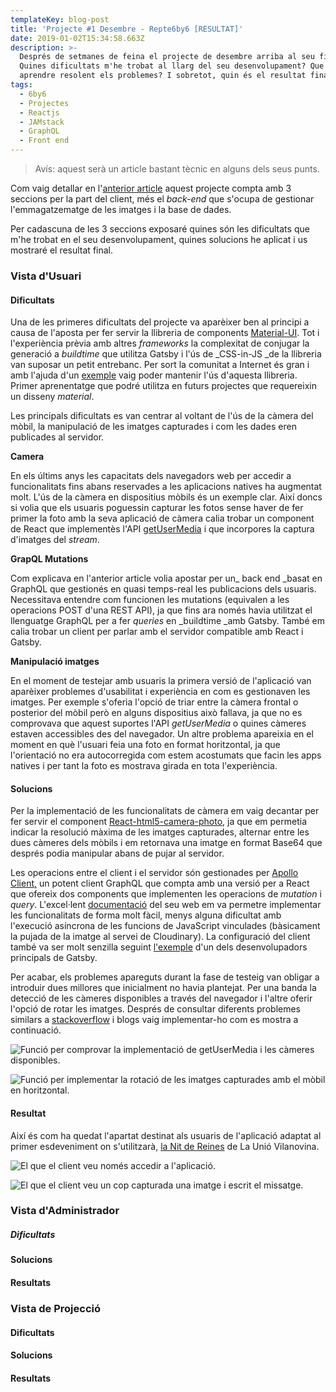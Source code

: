 ```yaml
---
templateKey: blog-post
title: 'Projecte #1 Desembre - Repte6by6 [RESULTAT]'
date: 2019-01-02T15:34:58.663Z
description: >-
  Després de setmanes de feina el projecte de desembre arriba al seu final.
  Quines dificultats m'he trobat al llarg del seu desenvolupament? Que he pogut
  aprendre resolent els problemes? I sobretot, quin és el resultat final?
tags:
  - 6by6
  - Projectes
  - Reactjs
  - JAMstack
  - GraphQL
  - Front end
---
```

> Avís: aquest serà un article bastant tècnic en alguns dels seus punts.

Com vaig detallar en l'[anterior article](blog/2018-12-12-projecte-1-desembre-repte6by6/) aquest projecte compta amb 3 seccions per la part del client, més el _back-end_ que s'ocupa de gestionar l'emmagatzematge de les imatges i la base de dades.

Per cadascuna de les 3 seccions exposaré quines són les dificultats que m'he trobat en el seu desenvolupament, quines solucions he aplicat i us mostraré el resultat final.

### Vista d'Usuari

#### Dificultats

Una de les primeres dificultats del projecte va aparèixer ben al principi a causa de l'aposta per fer servir la llibreria de components [Material-UI](https://material-ui.com/). Tot i l'experiència prèvia amb altres _frameworks_ la complexitat de conjugar la generació a _buildtime_ que utilitza Gatsby i l'ús de _CSS-in-JS _de la llibreria van suposar un petit entrebanc. Per sort la comunitat a Internet és gran i amb l'ajuda d'un [exemple](https://github.com/mui-org/material-ui/tree/master/examples/gatsby) vaig poder mantenir l'ús d'aquesta llibreria. Primer aprenentatge que podré utilitza en futurs projectes que requereixin un disseny _material_.

Les principals dificultats es van centrar al voltant de l'ús de la càmera del mòbil, la manipulació de les imatges capturades i com les dades eren publicades al servidor.

**Camera**

En els últims anys les capacitats dels navegadors web per accedir a funcionalitats fins abans reservades a les aplicacions natives ha augmentat molt. L'ús de la càmera en dispositius mòbils és un exemple clar. Així doncs si volia que els usuaris poguessin capturar les fotos sense haver de fer primer la foto amb la seva aplicació de càmera calia trobar un component de React que implementès l'API [getUserMedia](https://developer.mozilla.org/en-US/docs/Web/API/MediaDevices/getUserMedia) i que incorpores la captura d'imatges del _stream_.

**GrapQL Mutations**

Com explicava en l'anterior article volia apostar per un_ back end _basat en GraphQL que gestionés en quasi temps-real les publicacions dels usuaris. Necessitava entendre com funcionen les mutations (equivalen a les operacions POST d'una REST API), ja que fins ara només havia utilitzat el llenguatge GraphQL per a fer _queries_ en _buildtime _amb Gatsby. També em calia trobar un client per parlar amb el servidor compatible amb React i Gatsby.

**Manipulació imatges**

En el moment de testejar amb usuaris la primera versió de l'aplicació van aparèixer problemes d'usabilitat i experiència en com es gestionaven les imatges. Per exemple s'oferia l'opció de triar entre la càmera frontal o posterior del mòbil però en alguns dispositius això fallava, ja que no es comprovava que aquest suportes l'API _getUserMedia_ o quines càmeres estaven accessibles des del navegador. Un altre problema apareixia en el moment en què l'usuari feia una foto en format horitzontal, ja que l'orientació no era autocorregida com estem acostumats que facin les apps natives i per tant la foto es mostrava girada en tota l'experiència.

#### Solucions

Per la implementació de les funcionalitats de càmera em vaig decantar per fer servir el component [React-html5-camera-photo](https://www.npmjs.com/package/react-html5-camera-photo), ja que em permetia indicar la resolució màxima de les imatges capturades, alternar entre les dues càmeres dels mòbils i em retornava una imatge en format Base64 que després podia manipular abans de pujar al servidor.

Les operacions entre el client i el servidor són gestionades per [Apollo Client,](https://www.apollographql.com/docs/react/) un potent client GraphQL que compta amb una versió per a React que ofereix dos components que implementen les operacions de _mutation_ i _query_. L'excel·lent [documentació](https://www.apollographql.com/docs/react/api/react-apollo.html) del seu web em va permetre implementar les funcionalitats de forma molt fàcil, menys alguna dificultat amb l'execució asíncrona de les funcions de JavaScript vinculades (bàsicament la pujada de la imatge al servei de Cloudinary). La configuració del client també va ser molt senzilla seguint [l'exemple](https://github.com/jlengstorf/gatsby-with-apollo) d'un dels desenvolupadors principals de Gatsby.

Per acabar, els problemes apareguts durant la fase de testeig van obligar a introduir dues millores que inicialment no havia plantejat. Per una banda la detecció de les càmeres disponibles a través del navegador i l'altre oferir l'opció de rotar les imatges. Després de consultar diferents problemes similars a [stackoverflow](https://stackoverflow.com/) i blogs vaig implementar-ho com es mostra a continuació.

![Funció per comprovar la implementació de getUserMedia i les càmeres disponibles.](/img/getusermedia.png)

![Funció per implementar la rotació de les imatges capturades amb el mòbil en horitzontal.](/img/rotateimage.png)

#### Resultat

Així és com ha quedat l'apartat destinat als usuaris de l'aplicació adaptat al primer esdeveniment on s'utilitzarà, [la Nit de Reines](https://www.facebook.com/events/739878189741702/) de La Unió Vilanovina.



![El que el client veu només accedir a l'aplicació.](/img/6by6december_client_empty.png)

![El que el client veu un cop capturada una imatge i escrit el missatge.](/img/6by6december_client_full.png)

### Vista d'Administrador

##### Dificultats

#### Solucions

#### Resultats

### Vista de Projecció

#### Dificultats

#### Solucions

#### Resultats
